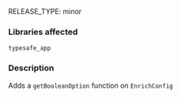 RELEASE_TYPE: minor

### Libraries affected

`typesafe_app`

### Description

Adds a `getBooleanOption` function on `EnrichConfig`
